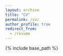 ```yaml
---
layout: archive
title: "CV"
permalink: /cv/
author_profile: true
redirect_from:
  - /resume
---
```


{% include base_path %}

<object width="900" height="900" data="https://docs.google.com/gview?embedded=true&url={{ site.baseurl }}/files/CV_Shawn.pdff"></object>
